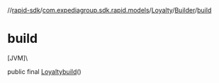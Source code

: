 //[rapid-sdk](../../../../index.md)/[com.expediagroup.sdk.rapid.models](../../index.md)/[Loyalty](../index.md)/[Builder](index.md)/[build](build.md)

# build

[JVM]\

public final [Loyalty](../index.md)[build](build.md)()
